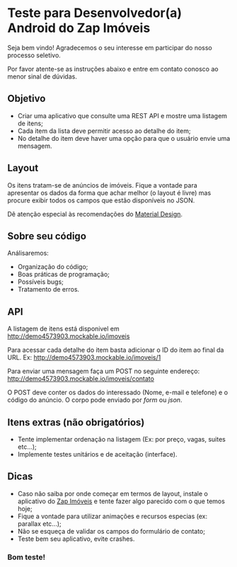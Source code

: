 # Teste para Desenvolvedor(a) Android do Zap Imóveis

Seja bem vindo! Agradecemos o seu interesse em participar do nosso processo seletivo.

Por favor atente-se as instruções abaixo e entre em contato conosco ao menor sinal de dúvidas.

## Objetivo

* Criar uma aplicativo que consulte uma REST API e mostre uma listagem de itens;
* Cada item da lista deve permitir acesso ao detalhe do item;
* No detalhe do item deve haver uma opção para que o usuário envie uma mensagem. 

## Layout

Os itens tratam-se de anúncios de imóveis. Fique a vontade para apresentar os dados da forma que achar melhor (o layout é livre) mas procure exibir todos os campos que estão disponíveis no JSON.

Dê atenção especial às recomendações do [Material Design](https://developer.android.com/design/material/index.html).

## Sobre seu código

Análisaremos:

* Organização do código;
* Boas práticas de programação;
* Possíveis bugs;
* Tratamento de erros.

## API

A listagem de itens está disponivel em http://demo4573903.mockable.io/imoveis

Para acessar cada detalhe do item basta adicionar o ID do item ao final da URL. Ex: http://demo4573903.mockable.io/imoveis/1

Para enviar uma mensagem faça um POST no seguinte endereço: http://demo4573903.mockable.io/imoveis/contato

O POST deve conter os dados do interessado (Nome, e-mail e telefone) e o código do anúncio. O corpo pode enviado por _form_ ou _json_. 

## Itens extras (não obrigatórios)

* Tente implementar ordenação na listagem (Ex: por preço, vagas, suites etc...);
* Implemente testes unitários e de aceitação (interface).

## Dicas

* Caso não saiba por onde começar em termos de layout, instale o aplicativo do [Zap Imóveis](https://play.google.com/store/apps/details?id=br.com.zap.imoveis) e tente fazer algo parecido com o que temos hoje;
* Fique a vontade para utilizar animações e recursos especias (ex: parallax etc...);
* Não se esqueça de validar os campos do formulário de contato;
* Teste bem seu aplicativo, evite crashes.
 
### Bom teste!

